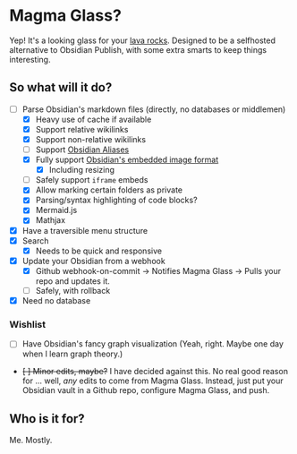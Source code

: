 # Magma Glass?
Yep! It's a looking glass for your [lava rocks](https://en.wikipedia.org/wiki/Obsidian). Designed to be a selfhosted alternative to Obsidian Publish, with some extra smarts to keep things interesting.

## So what will it do?
- [ ] Parse Obsidian's markdown files (directly, no databases or middlemen)
  - [x] Heavy use of cache if available
  - [x] Support relative wikilinks
  - [x] Support non-relative wikilinks
  - [ ] Support [Obsidian Aliases](https://help.obsidian.md/How+to/Add+aliases+to+note)
  - [x] Fully support [Obsidian's embedded image format](https://help.obsidian.md/How+to/Embed+files#Developer+notes)
    - [x] Including resizing
  - [ ] Safely support `iframe` embeds
  - [x] Allow marking certain folders as private
  - [x] Parsing/syntax highlighting of code blocks?
  - [x] Mermaid.js
  - [x] Mathjax
- [x] Have a traversible menu structure
- [x] Search
  - [x] Needs to be quick and responsive
- [x] Update your Obsidian from a webhook
  - [x] Github webhook-on-commit -> Notifies Magma Glass -> Pulls your repo and updates it.
  - [ ] Safely, with rollback
- [x] Need no database

### Wishlist
- [ ] Have Obsidian's fancy graph visualization (Yeah, right. Maybe one day when I learn graph theory.)
- ~~[ ] Minor edits, maybe?~~ I have decided against this. No real good reason for ... well, _any_ edits to come from Magma Glass. Instead, just put your Obsidian vault in a Github repo, configure Magma Glass, and push.

## Who is it for?
Me. Mostly. 
